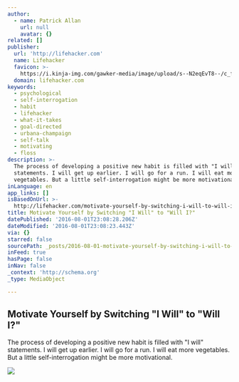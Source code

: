 ```yaml
---
author:
  - name: Patrick Allan
    url: null
    avatar: {}
related: []
publisher:
  url: 'http://lifehacker.com'
  name: Lifehacker
  favicon: >-
    https://i.kinja-img.com/gawker-media/image/upload/s--N2eqEvT8--/c_fill,fl_progressive,g_center,h_80,q_80,w_80/u0939doeuioaqhspkjyc.png
  domain: lifehacker.com
keywords:
  - psychological
  - self-interrogation
  - habit
  - lifehacker
  - what-it-takes
  - goal-directed
  - urbana-champaign
  - self-talk
  - motivating
  - floss
description: >-
  The process of developing a positive new habit is filled with "I will"
  statements. I will get up earlier. I will go for a run. I will eat more
  vegetables. But a little self-interrogation might be more motivational.
inLanguage: en
app_links: []
isBasedOnUrl: >-
  http://lifehacker.com/motivate-yourself-by-switching-i-will-to-will-i-1784671936
title: Motivate Yourself by Switching "I Will" to "Will I?"
datePublished: '2016-08-01T23:08:28.206Z'
dateModified: '2016-08-01T23:08:23.443Z'
via: {}
starred: false
sourcePath: _posts/2016-08-01-motivate-yourself-by-switching-i-will-to-will-i.md
inFeed: true
hasPage: false
inNav: false
_context: 'http://schema.org'
_type: MediaObject

---
```

<article style=""><h1>Motivate Yourself by Switching "I Will" to "Will I?"</h1><p>The process of developing a positive new habit is filled with "I will" statements. I will get up earlier. I will go for a run. I will eat more vegetables. But a little self-interrogation might be more motivational.</p><img src="https://i.kinja-img.com/gawker-media/image/upload/s--zjGFpUli--/c_fill,fl_progressive,g_center,h_450,q_80,w_800/yvnh41hky6w91k6muz6x.jpg" /></article>